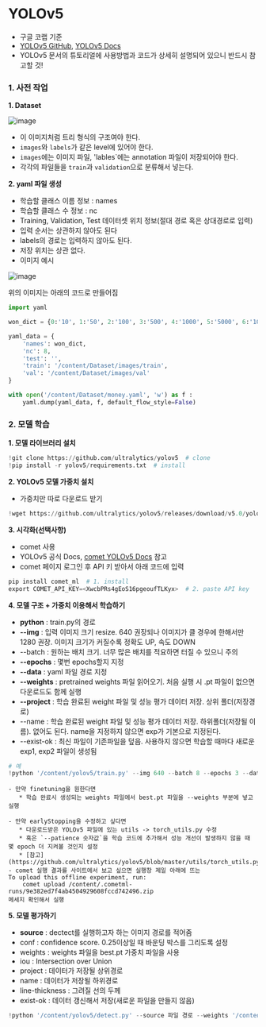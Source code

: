 # YOLOv5

* 구글 코랩 기준
* [YOLOv5 GitHub](https://github.com/ultralytics/yolov5/tree/master), [YOLOv5 Docs](https://docs.ultralytics.com/yolov5/)
* YOLOv5 문서의 튜토리얼에 사용방법과 코드가 상세히 설명되어 있으니 반드시 참고할 것!

### 1. 사전 작업
**1. Dataset**

![image](https://github.com/Woojin-02/Today-I-Learn/assets/64728336/e5fb1de9-9650-44cc-a41d-712683dd0a47)
 * 이 이미지처럼 트리 형식의 구조여야 한다.
 * `images`와 `labels`가 같은 level에 있어야 한다.
 * `images`에는 이미지 파일, 'lables`에는 annotation 파일이 저장되어야 한다.
 * 각각의 파일들을 `train`과 `validation`으로 분류해서 넣는다.

**2. yaml 파일 생성**
* 학습할 클래스 이름 정보 : names
* 학습할 클래스 수 정보 : nc
* Training, Validation, Test 데이터셋 위치 정보(절대 경로 혹은 상대경로로 입력)
* 입력 순서는 상관하지 않아도 된다
* labels의 경로는 입력하지 않아도 된다.
* 저장 위치는 상관 없다.
* 이미지 예시

![image](https://github.com/Woojin-02/Today-I-Learn/assets/64728336/3464819d-0817-44e7-ada2-b0fdd65580ba)

위의 이미지는 아래의 코드로 만들어짐
```python
import yaml

won_dict = {0:'10', 1:'50', 2:'100', 3:'500', 4:'1000', 5:'5000', 6:'10000', 7:'50000'}

yaml_data = {
    'names': won_dict,
    'nc': 8,
    'test': '',
    'train': '/content/Dataset/images/train',
    'val': '/content/Dataset/images/val'
}

with open('/content/Dataset/money.yaml', 'w') as f :
    yaml.dump(yaml_data, f, default_flow_style=False)
```


### 2. 모델 학습

**1. 모델 라이브러리 설치**
```python
!git clone https://github.com/ultralytics/yolov5  # clone
!pip install -r yolov5/requirements.txt  # install
```

**2. YOLOv5 모델 가중치 설치**
* 가중치만 따로 다운로드 받기
```python
!wget https://github.com/ultralytics/yolov5/releases/download/v5.0/yolov5s.pt
```

**3. 시각화(선택사항)**
* comet 사용
* YOLOv5 공식 Docs, [comet YOLOv5 Docs](https://www.comet.com/docs/v2/integrations/third-party-tools/yolov5/) 참고
* comet 페이지 로그인 후 API 키 받아서 아래 코드에 입력
```python
pip install comet_ml  # 1. install
export COMET_API_KEY=<XwcbPRs4gEoS16pgeoufTLKyx>  # 2. paste API key
```

**4. 모델 구조 + 가중치 이용해서 학습하기**
* **python** : train.py의 경로
* **--img** : 입력 이미지 크기 resize. 640 권장되나 이미지가 클 경우에 한해서만 1280 권장. 이미지 크기가 커질수록 정확도 UP, 속도 DOWN
* --batch : 원하는 배치 크기. 너무 많은 배치를 적요하면 터질 수 있으니 주의
* **--epochs** : 몇번 epochs할지 지정
* **--data** : yaml 파일 경로 지정
* **--weights** : pretrained weights 파일 읽어오기. 처음 실행 시 .pt 파일이 없으면 다운로드도 함께 실행
* **--project** : 학습 완료된 weight 파일 및 성능 평가 데이터 저장. 상위 폴더(저장경로)
* --name : 학습 완료된 weight 파일 및 성능 평가 데이터 저장. 하위폴더(저장될 이름). 없어도 된다. name을 지정하지 않으면 exp가 기본으로 지정된다.
* --exist-ok : 최신 파일이 기존파일을 덮음. 사용하지 않으면 학습할 때마다 새로운 exp1, exp2 파일이 생성됨

```python
# 예
!python '/content/yolov5/train.py' --img 640 --batch 8 --epochs 3 --data '/content/Dataset/money.yaml' --weights yolov5s.pt --project '/content/Dataset' -- name 'trained_detect' --exist-ok
```

```
- 만약 finetuning을 원한다면
   * 학습 완료시 생성되는 weights 파일에서 best.pt 파일을 --weights 부분에 넣고 실행

- 만약 earlyStopping을 수정하고 싶다면
   * 다운로드받은 YOLOv5 파일에 있는 utils -> torch_utils.py 수정
   * 혹은 `--patience 숫자값`을 학습 코드에 추가해서 성능 개선이 발생하지 않을 때 몇 epoch 더 지켜볼 것인지 설정
   * [참고](https://github.com/ultralytics/yolov5/blob/master/utils/torch_utils.py)
- comet 실행 결과를 사이트에서 보고 싶으면 실행창 제일 아래에 뜨는
To upload this offline experiment, run:
    comet upload /content/.cometml-runs/9e382ed7f4ab4504929608fccd742496.zip
메세지 확인해서 실행
```

**5. 모델 평가하기**
* **source** : dectect를 실행하고자 하는 이미지 경로를 적어줌
* conf : confidence score. 0.25이상일 때 바운딩 박스를 그리도록 설정
* weights : weights 파일을 best.pt 가중치 파일을 사용
* iou : Intersection over Union
* project : 데이터가 저장될 상위경로
* name : 데이터가 저장될 하위경로
* line-thickness : 그려질 선의 두께
* exist-ok : 데이터 갱신해서 저장(새로운 파일을 만들지 않음)

```python
!python '/content/yolov5/detect.py' --source 파일 경로 --weights '/content/Dataset/exp/weights/best.pt' --conf 0.25 --iou 0.75 --project '/content/Dataset' --name=run_image --line-thickness 2 --exist-ok
```
